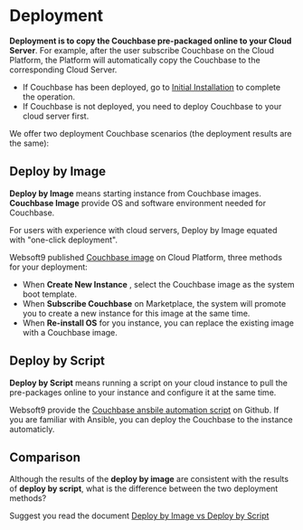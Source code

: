 # Deployment

**Deployment is to copy the Couchbase pre-packaged online to your Cloud Server**. For example, after the user subscribe Couchbase on the Cloud Platform, the Platform will automatically copy the Couchbase to the corresponding Cloud Server.

- If Couchbase has been deployed, go to [Initial Installation](/zh/stack-installation.md) to complete the operation.
- If Couchbase is not deployed, you need to deploy Couchbase to your cloud server first.

We offer two deployment Couchbase scenarios (the deployment results are the same):

## Deploy by Image

**Deploy by Image** means starting instance from Couchbase images. **Couchbase Image** provide OS and software environment needed for Couchbase.

For users with experience with cloud servers, Deploy by Image equated with "one-click deployment".

Websoft9 published [Couchbase image](https://apps.websoft9.com/couchbase) on Cloud Platform, three methods for your deployment:

* When **Create New Instance** , select the Couchbase image as the system boot template.
* When **Subscribe Couchbase** on Marketplace, the system will promote you to create a new instance for this image at the same time.
* When **Re-install OS** for you instance, you can replace the existing image with a Couchbase image.

## Deploy by Script

**Deploy by Script** means running a script on your cloud instance to pull the pre-packages online to your instance and configure it at the same time.

Websoft9 provide the [Couchbase ansbile automation script](https://github.com/Websoft9/ansible-couchbase) on Github. If you are familiar with Ansible, you can deploy the Couchbase to the instance automaticly.

## Comparison

Although the results of the **deploy by image** are consistent with the results of **deploy by script**, what is the difference between the two deployment methods?

Suggest you read the document [Deploy by Image vs Deploy by Script](https://support.websoft9.com/docs/faq/bz-product.html#deployment-comparison)
